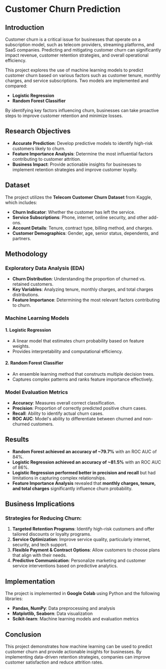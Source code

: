 # Customer Churn Prediction

## Introduction
Customer churn is a critical issue for businesses that operate on a subscription model, such as telecom providers, streaming platforms, and SaaS companies. Predicting and mitigating customer churn can significantly impact revenue, customer retention strategies, and overall operational efficiency.

This project explores the use of machine learning models to predict customer churn based on various factors such as customer tenure, monthly charges, and service subscriptions. Two models are implemented and compared:
- **Logistic Regression**
- **Random Forest Classifier**

By identifying key factors influencing churn, businesses can take proactive steps to improve customer retention and minimize losses.

## Research Objectives
- **Accurate Prediction**: Develop predictive models to identify high-risk customers likely to churn.
- **Feature Importance Analysis**: Determine the most influential factors contributing to customer attrition.
- **Business Impact**: Provide actionable insights for businesses to implement retention strategies and improve customer loyalty.

## Dataset
The project utilizes the **Telecom Customer Churn Dataset** from Kaggle, which includes:
- **Churn Indicator**: Whether the customer has left the service.
- **Service Subscriptions**: Phone, internet, online security, and other add-ons.
- **Account Details**: Tenure, contract type, billing method, and charges.
- **Customer Demographics**: Gender, age, senior status, dependents, and partners.

## Methodology
### Exploratory Data Analysis (EDA)
- **Churn Distribution**: Understanding the proportion of churned vs. retained customers.
- **Key Variables**: Analyzing tenure, monthly charges, and total charges distributions.
- **Feature Importance**: Determining the most relevant factors contributing to churn.

### Machine Learning Models
#### **1. Logistic Regression**
- A linear model that estimates churn probability based on feature weights.
- Provides interpretability and computational efficiency.

#### **2. Random Forest Classifier**
- An ensemble learning method that constructs multiple decision trees.
- Captures complex patterns and ranks feature importance effectively.

### Model Evaluation Metrics
- **Accuracy**: Measures overall correct classification.
- **Precision**: Proportion of correctly predicted positive churn cases.
- **Recall**: Ability to identify actual churn cases.
- **ROC AUC**: Model's ability to differentiate between churned and non-churned customers.

## Results
- **Random Forest achieved an accuracy of ~79.7%** with an ROC AUC of 84%.
- **Logistic Regression achieved an accuracy of ~81.5%** with an ROC AUC of 86%.
- **Logistic Regression performed better in precision and recall** but had limitations in capturing complex relationships.
- **Feature Importance Analysis** revealed that **monthly charges, tenure, and total charges** significantly influence churn probability.

## Business Implications
### Strategies for Reducing Churn:
1. **Targeted Retention Programs**: Identify high-risk customers and offer tailored discounts or loyalty programs.
2. **Service Optimization**: Improve service quality, particularly internet, security, and tech support.
3. **Flexible Payment & Contract Options**: Allow customers to choose plans that align with their needs.
4. **Predictive Communication**: Personalize marketing and customer service interventions based on predictive analytics.

## Implementation
The project is implemented in **Google Colab** using Python and the following libraries:
- **Pandas, NumPy**: Data preprocessing and analysis
- **Matplotlib, Seaborn**: Data visualization
- **Scikit-learn**: Machine learning models and evaluation metrics


## Conclusion
This project demonstrates how machine learning can be used to predict customer churn and provide actionable insights for businesses. By implementing data-driven retention strategies, companies can improve customer satisfaction and reduce attrition rates.



